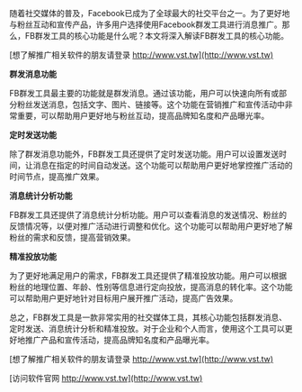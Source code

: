 随着社交媒体的普及，Facebook已成为了全球最大的社交平台之一。为了更好地与粉丝互动和宣传产品，许多用户选择使用Facebook群发工具进行消息推广。那么，FB群发工具的核心功能是什么呢？本文将深入解读FB群发工具的核心功能。

[想了解推广相关软件的朋友请登录 http://www.vst.tw](http://www.vst.tw)

**群发消息功能**

FB群发工具最主要的功能就是群发消息。通过该功能，用户可以快速向所有或部分粉丝发送消息，包括文字、图片、链接等。这个功能在营销推广和宣传活动中非常重要，可以帮助用户更好地与粉丝互动，提高品牌知名度和产品曝光率。

**定时发送功能**

除了群发消息功能外，FB群发工具还提供了定时发送功能。用户可以设置发送时间，让消息在指定的时间自动发送。这个功能可以帮助用户更好地掌控推广活动的时间节点，提高推广效果。

**消息统计分析功能**

FB群发工具还提供了消息统计分析功能。用户可以查看消息的发送情况、粉丝的反馈情况等，以便对推广活动进行调整和优化。这个功能可以帮助用户更好地了解粉丝的需求和反馈，提高营销效果。

**精准投放功能**

为了更好地满足用户的需求，FB群发工具还提供了精准投放功能。用户可以根据粉丝的地理位置、年龄、性别等信息进行定向投放，提高消息的转化率。这个功能可以帮助用户更好地针对目标用户展开推广活动，提高广告效果。

总之，FB群发工具是一款非常实用的社交媒体工具，其核心功能包括群发消息、定时发送、消息统计分析和精准投放。对于企业和个人而言，使用这个工具可以更好地推广产品和宣传活动，提高品牌知名度和产品曝光率。

[想了解推广相关软件的朋友请登录 http://www.vst.tw](http://www.vst.tw)


[访问软件官网 http://www.vst.tw](http://www.vst.tw)
